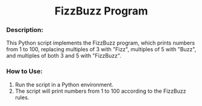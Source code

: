 <div align="center">

# FizzBuzz Program

</div>

### Description:
This Python script implements the FizzBuzz program, which prints numbers from 1 to 100, replacing multiples of 3 with "Fizz", multiples of 5 with "Buzz", and multiples of both 3 and 5 with "FizzBuzz".

### How to Use:
1. Run the script in a Python environment.
2. The script will print numbers from 1 to 100 according to the FizzBuzz rules.
